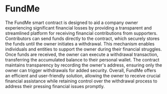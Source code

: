 # FundMe
The FundMe smart contract is designed to aid a company owner experiencing significant financial losses by providing a transparent and streamlined platform for receiving financial contributions from supporters. Contributors can send funds directly to the contract, which securely stores the funds until the owner initiates a withdrawal. This mechanism enables individuals and entities to support the owner during their financial struggles. Once funds are received, the owner can execute a withdrawal transaction, transferring the accumulated balance to their personal wallet. The contract maintains transparency by recording the owner's address, ensuring only the owner can trigger withdrawals for added security. Overall, FundMe offers an efficient and user-friendly solution, allowing the owner to receive crucial financial assistance while retaining control over the withdrawal process to address their pressing financial issues promptly.
